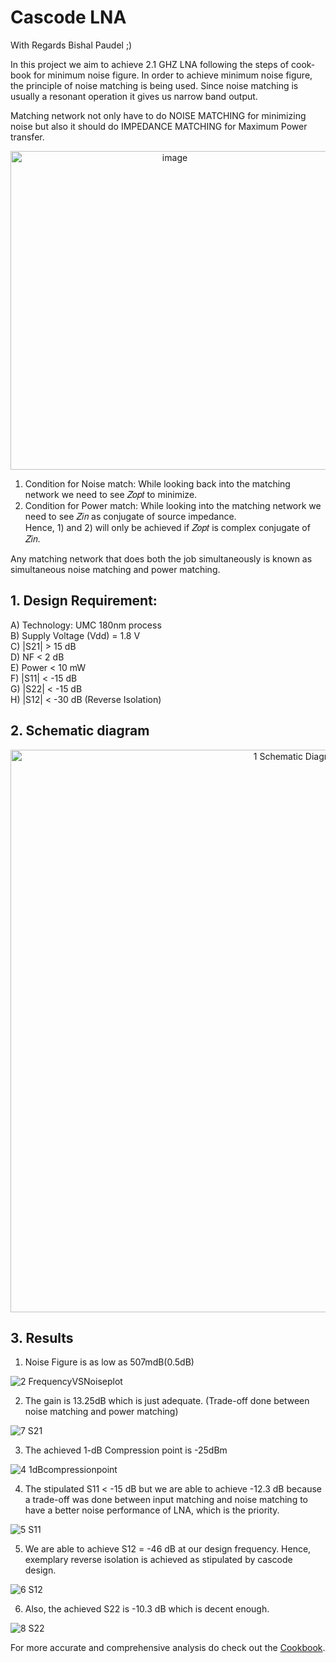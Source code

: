 # Cascode LNA
With Regards Bishal Paudel ;) 

In this project we aim to achieve 2.1 GHZ LNA following the steps of cook-book for minimum noise figure. In order to achieve minimum noise figure, the principle of noise matching is being used. Since noise matching is usually a resonant operation it gives us narrow band output. 

Matching network not only have to do NOISE MATCHING for minimizing noise but also it should do IMPEDANCE MATCHING for Maximum Power transfer.

<p align="center">
<img width="510" alt="image" src="https://user-images.githubusercontent.com/62088646/212983107-9312f85b-2293-4077-9732-5fd2ac3ac1c4.png">
</p>


1) Condition for Noise match: While looking back into the matching network we need to see 𝑍𝑜𝑝𝑡 to minimize. 
2) Condition for Power match: While looking into the matching network we need to see 𝑍𝑖𝑛 as conjugate of source impedance. \
Hence, 1) and 2) will only be achieved if 𝑍𝑜𝑝𝑡 is complex conjugate of 𝑍𝑖𝑛.

Any matching network that does both the job simultaneously is known as simultaneous noise matching and power matching.

## 1. Design Requirement: 

A) Technology: UMC 180nm process <br />
B) Supply Voltage (Vdd) = 1.8 V <br />
C) |S21| > 15 dB <br />
D) NF < 2 dB <br />
E) Power < 10 mW  <br />
F) |S11| < -15 dB  <br />
G) |S22| < -15 dB  <br />
H) |S12| < -30 dB (Reverse Isolation) <br />

## 2. Schematic diagram

<p align="center">
<img width="900" alt="1 Schematic Diagram" src="https://user-images.githubusercontent.com/62088646/213182916-09071518-f56a-49c7-892e-d12fa819f7a7.png">
</p>

## 3. Results

1. Noise Figure is as low as 507mdB(0.5dB)

![2 FrequencyVSNoiseplot](https://user-images.githubusercontent.com/62088646/212979413-b6002076-f52b-43bd-a9a2-c21409e976f4.png)

2. The gain is 13.25dB which is just adequate. (Trade-off done between noise matching and power matching)

![7 S21](https://user-images.githubusercontent.com/62088646/212979475-137242e1-374f-4c91-b915-12986b6d32ad.png)

3. The achieved 1-dB Compression point is -25dBm 

![4 1dBcompressionpoint](https://user-images.githubusercontent.com/62088646/212979719-cf5bc9e9-fa2f-4320-80bd-0704468c4d07.png)

4. The stipulated S11 < -15 dB but we are able to achieve -12.3 dB because a trade-off was done between input matching and noise matching to have a better noise performance of LNA, which is the priority.   

![5 S11](https://user-images.githubusercontent.com/62088646/212984528-3b5fde3d-6c5e-4130-8a62-87fd6fdc36c6.png)

5. We are able to achieve S12 = -46 dB at our design frequency. Hence, exemplary reverse isolation is achieved as stipulated by cascode design.

![6 S12](https://user-images.githubusercontent.com/62088646/212985092-eaaa9eaa-6050-4911-9f65-603dfa71c5f8.png)

6. Also, the achieved S22 is -10.3 dB which is decent enough.

![8 S22](https://user-images.githubusercontent.com/62088646/212985175-c1e1385c-642c-47b9-9c1a-7fe50920a146.png)


For more accurate and comprehensive analysis do check out the [Cookbook](https://github.com/Bishal1022/Analog-IC-Design/blob/main/1.RFIC/1.Narrowband_2.1GHz_LNA/Cook-book_of_LNA.pdf).
